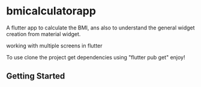 # bmicalculatorapp

A flutter app to calculate the BMI, 
ans also to understand the general widget creation from material widget.

working with multiple screens in flutter 

To use clone the project get dependencies using "flutter pub get" enjoy!


## Getting Started

